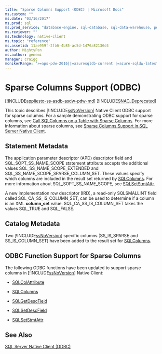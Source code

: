 ```yaml
---
title: "Sparse Columns Support (ODBC) | Microsoft Docs"
ms.custom: ""
ms.date: "03/16/2017"
ms.prod: sql
ms.prod_service: "database-engine, sql-database, sql-data-warehouse, pdw"
ms.reviewer: ""
ms.technology: native-client
ms.topic: "reference"
ms.assetid: 11ae959f-2fb6-4b85-ac5d-1476a82136d4
author: MightyPen
ms.author: genemi
manager: craigg
monikerRange: ">=aps-pdw-2016||=azuresqldb-current||=azure-sqldw-latest||>=sql-server-2016||=sqlallproducts-allversions||>=sql-server-linux-2017||=azuresqldb-mi-current"
---
```

# Sparse Columns Support (ODBC)
[!INCLUDE[appliesto-ss-asdb-asdw-pdw-md](../../../includes/appliesto-ss-asdb-asdw-pdw-md.md)]
[!INCLUDE[SNAC_Deprecated](../../../includes/snac-deprecated.md)]

  This topic describes [!INCLUDE[ssNoVersion](../../../includes/ssnoversion-md.md)] Native Client ODBC support for sparse columns. For a sample demonstrating ODBC support for sparse columns, see [Call SQLColumns on a Table with Sparse Columns](../../../relational-databases/native-client-odbc-how-to/call-sqlcolumns-on-a-table-with-sparse-columns.md). For more information about sparse columns, see [Sparse Columns Support in SQL Server Native Client](../../../relational-databases/native-client/features/sparse-columns-support-in-sql-server-native-client.md).  
  
## Statement Metadata  
 The application parameter descriptor (APD) descriptor field and SQL_SOPT_SS_NAME_SCOPE statement attribute accepts the additional values SQL_SS_NAME_SCOPE_EXTENDED and SQL_SS_NAME_SCOPE_SPARSE_COLUMN_SET. These values specify which columns are included in the result set returned by [SQLColumns](../../../relational-databases/native-client-odbc-api/sqlcolumns.md). For more information about SQL_SOPT_SS_NAME_SCOPE, see [SQLSetStmtAttr](../../../relational-databases/native-client-odbc-api/sqlsetstmtattr.md).  
  
 A new implementation row descriptor (IRD), a read-only SQLSMALLINT field called SQL_CA_SS_IS_COLUMN_SET, can be used to determine if a column is an XML **column_set** value. SQL_CA_SS_IS_COLUMN_SET takes the values SQL_TRUE and SQL_FALSE.  
  
## Catalog Metadata  
 Two [!INCLUDE[ssNoVersion](../../../includes/ssnoversion-md.md)] specific columns (SS_IS_SPARSE and SS_IS_COLUMN_SET) have been added to the result set for [SQLColumns](../../../relational-databases/native-client-odbc-api/sqlcolumns.md).  
  
## ODBC Function Support for Sparse Columns  
 The following ODBC functions have been updated to support sparse columns in [!INCLUDE[ssNoVersion](../../../includes/ssnoversion-md.md)] Native Client:  
  
-   [SQLColAttribute](../../../relational-databases/native-client-odbc-api/sqlcolattribute.md)  
  
-   [SQLColumns](../../../relational-databases/native-client-odbc-api/sqlcolumns.md)  
  
-   [SQLGetDescField](../../../relational-databases/native-client-odbc-api/sqlgetdescfield.md)  
  
-   [SQLSetDescField](../../../relational-databases/native-client-odbc-api/sqlsetdescfield.md)  
  
-   [SQLSetStmtAttr](../../../relational-databases/native-client-odbc-api/sqlsetstmtattr.md)  
  
## See Also  
 [SQL Server Native Client &#40;ODBC&#41;](../../../relational-databases/native-client/odbc/sql-server-native-client-odbc.md)  
  
  
